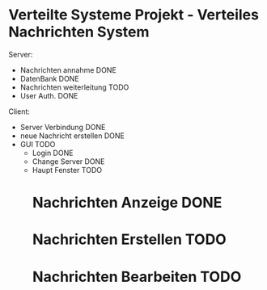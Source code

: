 # Verteilte Systeme Projekt - Verteiles Nachrichten System

 
Server:
- Nachrichten annahme DONE
- DatenBank DONE
- Nachrichten weiterleitung TODO
- User Auth. DONE

Client:
- Server Verbindung DONE
- neue Nachricht erstellen DONE
- GUI TODO
    + Login DONE
    + Change Server DONE
    + Haupt Fenster TODO
       # Nachrichten Anzeige DONE
       # Nachrichten Erstellen TODO
       # Nachrichten Bearbeiten TODO
